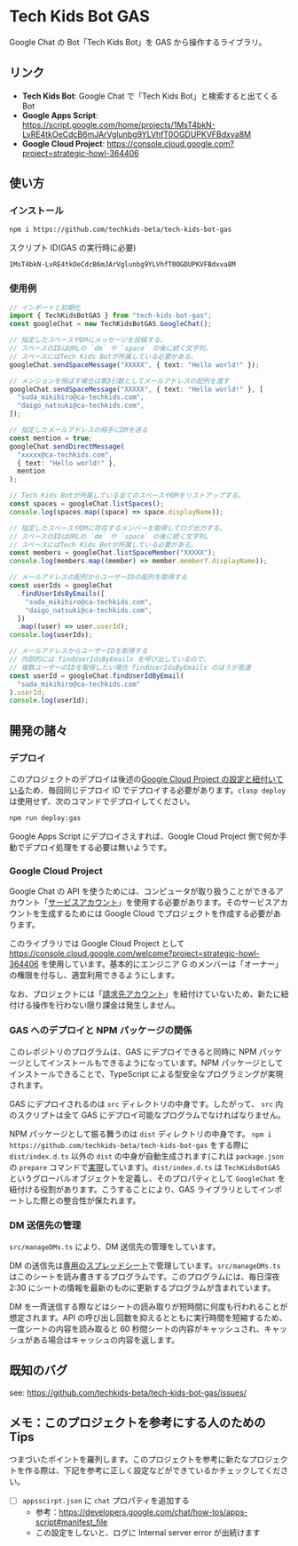 # Tech Kids Bot GAS

Google Chat の Bot「Tech Kids Bot」を GAS から操作するライブラリ。

## リンク

- **Tech Kids Bot**: Google Chat で「Tech Kids Bot」と検索すると出てくる Bot
- **Google Apps Script**: https://script.google.com/home/projects/1MsT4bkN-LvRE4tkOeCdcB6mJArVglunbg9YLVhfT0OGDUPKVFBdxva8M
- **Google Cloud Project**: https://console.cloud.google.com?project=strategic-howl-364406

## 使い方

### インストール

```sh
npm i https://github.com/techkids-beta/tech-kids-bot-gas
```

スクリプト ID(GAS の実行時に必要)

```
1MsT4bkN-LvRE4tkOeCdcB6mJArVglunbg9YLVhfT0OGDUPKVFBdxva8M
```

### 使用例

```ts
// インポートと初期化
import { TechKidsBotGAS } from "tech-kids-bot-gas";
const googleChat = new TechKidsBotGAS.GoogleChat();

// 指定したスペースやDMにメッセージを投稿する。
// スペースのIDはURLの `dm` や `space` の後に続く文字列。
// スペースにはTech Kids Botが所属している必要がある。
googleChat.sendSpaceMessage("XXXXX", { text: "Hello world!" });

// メンションを飛ばす場合は第3引数としてメールアドレスの配列を渡す
googleChat.sendSpaceMessage("XXXXX", { text: "Hello world!" }, [
  "suda_mikihiro@ca-techkids.com",
  "daigo_natsuki@ca-techkids.com",
]);

// 指定したメールアドレスの相手にDMを送る
const mention = true;
googleChat.sendDirectMessage(
  "xxxxx@ca-techkids.com",
  { text: "Hello world!" },
  mention
);

// Tech Kids Botが所属している全てのスペースやDMをリストアップする。
const spaces = googleChat.listSpaces();
console.log(spaces.map((space) => space.displayName));

// 指定したスペースやDMに存在するメンバーを取得してログ出力する。
// スペースのIDはURLの `dm` や `space` の後に続く文字列。
// スペースにはTech Kids Botが所属している必要がある。
const members = googleChat.listSpaceMember("XXXXX");
console.log(members.map((member) => member.member?.displayName));

// メールアドレスの配列からユーザーIDの配列を取得する
const userIds = googleChat
  .findUserIdsByEmails([
    "suda_mikihiro@ca-techkids.com",
    "daigo_natsuki@ca-techkids.com",
  ])
  .map((user) => user.userId);
console.log(userIds);

// メールアドレスからユーザーIDを取得する
// 内部的には findUserIdsByEmails を呼び出しているので、
// 複数ユーザーのIDを取得したい場合 findUserIdsByEmails のほうが高速
const userId = googleChat.findUserIdByEmail(
  "suda_mikihiro@ca-techkids.com"
).userId;
console.log(userId);
```

## 開発の諸々

### デプロイ

このプロジェクトのデプロイは後述の[Google Cloud Project の設定と紐付いている](https://console.cloud.google.com/apis/api/chat.googleapis.com/hangouts-chat?project=strategic-howl-364406)ため、毎回同じデプロイ ID でデプロイする必要があります。`clasp deploy` は使用せず、次のコマンドでデプロイしてください。

```sh
npm run deploy:gas
```

Google Apps Script にデプロイさえすれば、Google Cloud Project 側で何か手動でデプロイ処理をする必要は無いようです。

### Google Cloud Project

Google Chat の API を使うためには、コンピュータが取り扱うことができるアカウント「[サービスアカウント](https://cloud.google.com/iam/docs/service-accounts?hl=ja#what_are_service_accounts)」を使用する必要があります。そのサービスアカウントを生成するためには Google Cloud でプロジェクトを作成する必要があります。

このライブラリでは Google Cloud Project として https://console.cloud.google.com/welcome?project=strategic-howl-364406 を使用しています。基本的にエンジニア G のメンバーは「オーナー」の権限を付与し、適宜利用できるようにします。

なお、プロジェクトには「[請求先アカウント](https://blog.g-gen.co.jp/entry/billing-account-explained#%E8%AB%8B%E6%B1%82%E5%85%88%E3%82%A2%E3%82%AB%E3%82%A6%E3%83%B3%E3%83%88%E3%81%A8%E3%81%AF)」を紐付けていないため、新たに紐付ける操作を行わない限り課金は発生しません。

### GAS へのデプロイと NPM パッケージの関係

このレポジトリのプログラムは、GAS にデプロイできると同時に NPM パッケージとしてインストールもできるようになっています。NPM パッケージとしてインストールできることで、TypeScript による型安全なプログラミングが実現されます。

GAS にデプロイされるのは `src` ディレクトリの中身です。したがって、 `src` 内のスクリプトは全て GAS にデプロイ可能なプログラムでなければなりません。

NPM パッケージとして振る舞うのは `dist` ディレクトリの中身です。 `npm i https://github.com/techkids-beta/tech-kids-bot-gas` をする際に `dist/index.d.ts` 以外の `dist` の中身が自動生成されます(これは `package.json` の `prepare` コマンドで[実現](https://docs.npmjs.com/cli/v8/using-npm/scripts#life-cycle-scripts)しています)。`dist/index.d.ts` は `TechKidsBotGAS` というグローバルオブジェクトを定義し、そのプロパティとして `GoogleChat` を紐付ける役割があります。こうすることにより、GAS ライブラリとしてインポートした際との整合性が保たれます。

### DM 送信先の管理

`src/manageDMs.ts` により、DM 送信先の管理をしています。

DM の送信先は[専用のスプレッドシート](https://docs.google.com/spreadsheets/d/1siH4X0uVNacF29s78IzH_dL-jwSVlXGPugJy45Y156A)で管理しています。`src/manageDMs.ts` はこのシートを読み書きするプログラムです。このプログラムには、毎日深夜 2:30 にシートの情報を最新のものに更新するプログラムが含まれています。

DM を一斉送信する際などはシートの読み取りが短時間に何度も行われることが想定されます。API の呼び出し回数を抑えるとともに実行時間を短縮するため、一度シートの内容を読み取ると 60 秒間シートの内容がキャッシュされ、キャッシュがある場合はキャッシュの内容を返します。

## 既知のバグ

see: https://github.com/techkids-beta/tech-kids-bot-gas/issues/

## メモ：このプロジェクトを参考にする人のための Tips

つまづいたポイントを羅列します。このプロジェクトを参考に新たなプロジェクトを作る際は、下記を参考に正しく設定などができているかチェックしてください。

- [ ] `appsscirpt.json` に `chat` プロパティを追加する
  - 参考：https://developers.google.com/chat/how-tos/apps-script#manifest_file
  - この設定をしないと、ログに Internal server error が出続けます

